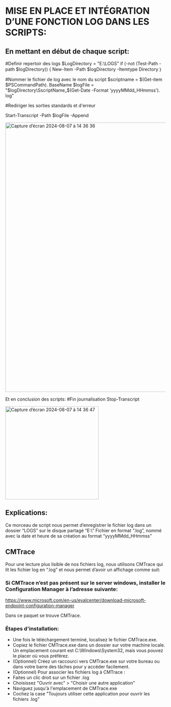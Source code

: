 # MISE EN PLACE ET INTÉGRATION D’UNE FONCTION LOG DANS LES SCRIPTS:

## En mettant en début de chaque script:

#Definir repertoir des logs
$LogDirectory = "E:\LOGS"
if (-not (Test-Path -path $logDirectory)) {
New-Item -Path $logDirectory -Itemtype Directory
｝

#Nommer le fichier de log avec le nom du script
$scriptname = $(Get-item $PSCommandPath). BaseName
$logFile = "$logDirectory\SscriptName_$(Get-Date -Format ‘yyyyMMdd_HHmmss'). log"

#Rediriger les sorties standards et d'erreur

Start-Transcript -Path $logFile -Append

<img width="847" alt="Capture d’écran 2024-08-07 à 14 36 36" src="https://github.com/user-attachments/assets/745b1389-ff6f-4975-b8ba-5c8988974e97">

Et en conclusion des scripts:
#Fin journalisation
Stop-Transcript

<img width="293" alt="Capture d’écran 2024-08-07 à 14 36 47" src="https://github.com/user-attachments/assets/d6045ecd-475f-4ea8-aedc-2c388191d0b9">


## Explications:
Ce morceau de script nous permet d’enregistrer le fichier log dans un dossier “LOGS” sur le disque partagé “E:\”
Fichier en format “.log”, nommé avec la date et heure de sa création au format “yyyyMMdd_HHmmss”

## CMTrace

Pour une lecture plus lisible de nos fichiers log, nous utilisons CMTrace qui lit les fichier log en “.log” et nous permet d’avoir un affichage comme suit:


### Si CMTrace n’est pas présent sur le server windows, installer le Configuration Manager à l’adresse suivante:
https://www.microsoft.com/en-us/evalcenter/download-microsoft-endpoint-configuration-manager

Dans ce paquet se trouve CMTrace.
### Étapes d'installation:

- Une fois le téléchargement terminé, localisez le fichier CMTrace.exe.
- Copiez le fichier CMTrace.exe dans un dossier sur votre machine locale. Un emplacement courant est C:\Windows\System32, mais vous pouvez le placer où vous préférez.
- (Optionnel) Créez un raccourci vers CMTrace.exe sur votre bureau ou dans votre barre des tâches pour y accéder facilement.
- (Optionnel) Pour associer les fichiers log à CMTrace :
- Faites un clic droit sur un fichier .log
- Choisissez "Ouvrir avec" > "Choisir une autre application"
- Naviguez jusqu'à l'emplacement de CMTrace.exe
- Cochez la case "Toujours utiliser cette application pour ouvrir les fichiers .log"


